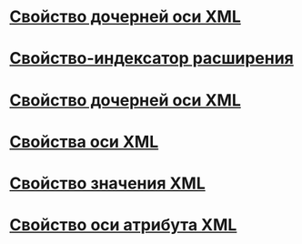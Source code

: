 # [Свойство дочерней оси XML](xml-descendant-axis-property.md)
# [Свойство-индексатор расширения](extension-indexer-property.md)
# [Свойство дочерней оси XML](xml-child-axis-property.md)
# [Свойства оси XML](xml-axis-properties.md)
# [Свойство значения XML](xml-value-property.md)
# [Свойство оси атрибута XML](xml-attribute-axis-property.md)
